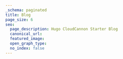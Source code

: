 ```yaml
---
_schema: paginated
title: Blog
page_size: 6
seo:
  page_description: Hugo CloudCannon Starter Blog
  canonical_url: 
  featured_image: 
  open_graph_type:
  no_index: false
---
```

